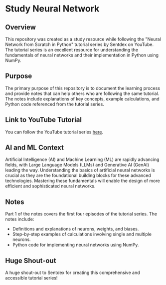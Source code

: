 # Study Neural Network

## Overview

This repository was created as a study resource while following the "Neural Network from Scratch in Python" tutorial series by Sentdex on YouTube. The tutorial series is an excellent resource for understanding the fundamentals of neural networks and their implementation in Python using NumPy.

## Purpose

The primary purpose of this repository is to document the learning process and provide notes that can help others who are following the same tutorial. The notes include explanations of key concepts, example calculations, and Python code referenced from the tutorial series.

## Link to YouTube Tutorial

You can follow the YouTube tutorial series [here](https://www.youtube.com/watch?v=Wo5dMEP_BbI&list=PLQVvvaa0QuDcjD5BAw2DxE6OF2tius3V3).

## AI and ML Context

Artificial Intelligence (AI) and Machine Learning (ML) are rapidly advancing fields, with Large Language Models (LLMs) and Generative AI (GenAI) leading the way. Understanding the basics of artificial neural networks is crucial as they are the foundational building blocks for these advanced technologies. Mastering these fundamentals will enable the design of more efficient and sophisticated neural networks.

## Notes

Part 1 of the notes covers the first four episodes of the tutorial series. The notes include:
- Definitions and explanations of neurons, weights, and biases.
- Step-by-step examples of calculations involving single and multiple neurons.
- Python code for implementing neural networks using NumPy.

## Huge Shout-out

A huge shout-out to Sentdex for creating this comprehensive and accessible tutorial series!
